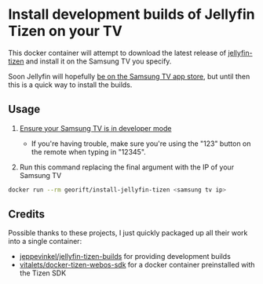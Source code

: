 # Install development builds of Jellyfin Tizen on your TV

This docker container will attempt to download the latest release
of [jellyfin-tizen](https://github.com/jellyfin/jellyfin-tizen) and
install it on the Samsung TV you specify.

Soon Jellyfin will hopefully [be on the Samsung TV app store](https://github.com/jellyfin/jellyfin-tizen/issues/94), but until
then this is a quick way to install the builds.

## Usage

1. [Ensure your Samsung TV is in developer mode](https://developer.samsung.com/smarttv/develop/getting-started/using-sdk/tv-device.html#Connecting-the-TV-and-SDK)
	- If you're having trouble, make sure you're using the "123" button on the remote when typing in "12345".
	
2. Run this command replacing the final argument with the IP of your Samsung TV

```bash
docker run --rm georift/install-jellyfin-tizen <samsung tv ip>
```

## Credits

Possible thanks to these projects, I just quickly packaged up all their work
into a single container:

- [jeppevinkel/jellyfin-tizen-builds](https://github.com/jeppevinkel/jellyfin-tizen-builds) for providing development builds
- [vitalets/docker-tizen-webos-sdk](https://github.com/vitalets/docker-tizen-webos-sdk) for a docker container preinstalled with the Tizen SDK